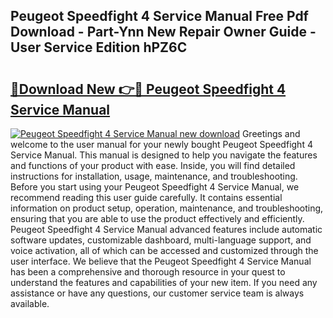 ## Peugeot Speedfight 4 Service Manual Free Pdf Download - Part-Ynn New Repair Owner Guide - User Service Edition hPZ6C

# <h2><a href="http://cf16219.oget.top/?id=Peugeot+Speedfight+4+Service+Manual">🔗Download New 👉🔴 Peugeot Speedfight 4 Service Manual</a></h2>

[![Peugeot Speedfight 4 Service Manual new download](https://i.imgur.com/5g1atiW.png)](http://cf16219.oget.top/?id=Peugeot+Speedfight+4+Service+Manual)
Greetings and welcome to the user manual for your newly bought Peugeot Speedfight 4 Service Manual. This manual is designed to help you navigate the features and functions of your product with ease. Inside, you will find detailed instructions for installation, usage, maintenance, and troubleshooting. Before you start using your Peugeot Speedfight 4 Service Manual, we recommend reading this user guide carefully. It contains essential information on product setup, operation, maintenance, and troubleshooting, ensuring that you are able to use the product effectively and efficiently. Peugeot Speedfight 4 Service Manual advanced features include automatic software updates, customizable dashboard, multi-language support, and voice activation, all of which can be accessed and customized through the user interface. We believe that the Peugeot Speedfight 4 Service Manual has been a comprehensive and thorough resource in your quest to understand the features and capabilities of your new item. If you need any assistance or have any questions, our customer service team is always available.
